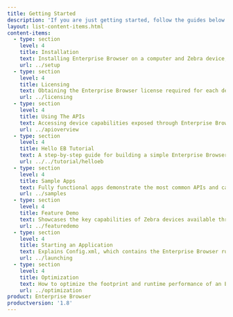 ```yaml
---
title: Getting Started
description: 'If you are just getting started, follow the guides below to get your development environment setup properly and understand the foundations for using Enterprise Browser features.'
layout: list-content-items.html
content-items:
  - type: section
    level: 4
    title: Installation
    text: Installing Enterprise Browser on a computer and Zebra device, and configure them for making apps.  
    url: ../setup
  - type: section
    level: 4
    title: Licensing
    text: Obtaining the Enterprise Browser license required for each device being deployed.
    url: ../licensing
  - type: section
    level: 4
    title: Using The APIs
    text: Accessing device capabilities exposed through Enterprise Browser APIs. 
    url: ../apioverview
  - type: section
    level: 4
    title: Hello EB Tutorial
    text: A step-by-step guide for building a simple Enterprise Browser app from scratch.
    url: ../../tutorial/helloeb
  - type: section
    level: 4
    title: Sample Apps
    text: Fully functional apps demonstrate the most common APIs and can be modified as needed.
    url: ../samples
  - type: section
    level: 4
    title: Feature Demo
    text: Showcases the key capabilities of Zebra devices available through Enterprise Browser.
    url: ../featuredemo
  - type: section
    level: 4
    title: Starting an Application
    text: Explains Config.xml, which contains the Enterprise Browser runtime settings required for any EB app to run.
    url: ../launching
  - type: section
    level: 4
    title: Optimization
    text: How to optimize the footprint and runtime performance of an Enterprise Browser app.  
    url: ../optimization
product: Enterprise Browser
productversion: '1.8'
---
```

           











